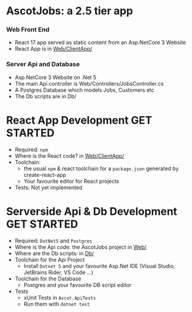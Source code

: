 # AscotJobs: a 2.5 tier app

### Web Front End

- React 17 app served as static content from an Asp.NetCore 3 Website
- React App is in [Web/ClientApp/](./Web/ClientApp/)

### Server Api and Database

- Asp.NetCore 3 Website on .Net 5
- The main Api controller is Web/Controllers/JobsController.cs
- A Postgres Database which models Jobs, Customers etc
- The Db scripts are in Db/

# React App Development GET STARTED

- Required: `npm`
- Where is the React code? in [Web/ClientApp/](./Web/ClientApp/)
- Toolchain:
    - the usual `npm` & react toolchain for a `package.json` generated by create-react-app
    - Your favourite editor for React projects
- Tests: Not yet implemented

# Serverside Api & Db Development GET STARTED

- Required: `DotNet5` and `Postgres`
- Where is the Api code: the AscotJobs project in [Web/](./Web/)
- Where are the Db scripts: in [Db/](./Db/)
- Toolchain for the Api Project
    - Install `Dotnet 5` and your favourite Asp.Net IDE (Visual Studio, JetBrains Rider, VS Code …)
- Toolchain for the Database
    - Postgres and your favourite DB script editor
- Tests
    - xUnit Tests in `Ascot.ApiTests`
  - Run them with `dotnet test`